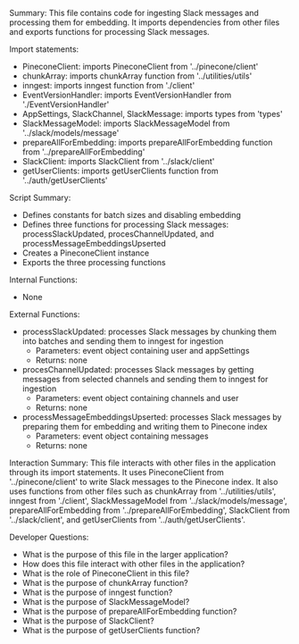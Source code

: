 Summary:
This file contains code for ingesting Slack messages and processing them for embedding. It imports dependencies from other files and exports functions for processing Slack messages.

Import statements:
- PineconeClient: imports PineconeClient from '../pinecone/client'
- chunkArray: imports chunkArray function from '../utilities/utils'
- inngest: imports inngest function from './client'
- EventVersionHandler: imports EventVersionHandler from './EventVersionHandler'
- AppSettings, SlackChannel, SlackMessage: imports types from 'types'
- SlackMessageModel: imports SlackMessageModel from '../slack/models/message'
- prepareAllForEmbedding: imports prepareAllForEmbedding function from '../prepareAllForEmbedding'
- SlackClient: imports SlackClient from '../slack/client'
- getUserClients: imports getUserClients function from '../auth/getUserClients'

Script Summary:
- Defines constants for batch sizes and disabling embedding
- Defines three functions for processing Slack messages: processSlackUpdated, procesChannelUpdated, and processMessageEmbeddingsUpserted
- Creates a PineconeClient instance
- Exports the three processing functions

Internal Functions:
- None

External Functions:
- processSlackUpdated: processes Slack messages by chunking them into batches and sending them to inngest for ingestion
  - Parameters: event object containing user and appSettings
  - Returns: none
- procesChannelUpdated: processes Slack messages by getting messages from selected channels and sending them to inngest for ingestion
  - Parameters: event object containing channels and user
  - Returns: none
- processMessageEmbeddingsUpserted: processes Slack messages by preparing them for embedding and writing them to Pinecone index
  - Parameters: event object containing messages
  - Returns: none

Interaction Summary:
This file interacts with other files in the application through its import statements. It uses PineconeClient from '../pinecone/client' to write Slack messages to the Pinecone index. It also uses functions from other files such as chunkArray from '../utilities/utils', inngest from './client', SlackMessageModel from '../slack/models/message', prepareAllForEmbedding from '../prepareAllForEmbedding', SlackClient from '../slack/client', and getUserClients from '../auth/getUserClients'.

Developer Questions:
- What is the purpose of this file in the larger application?
- How does this file interact with other files in the application?
- What is the role of PineconeClient in this file?
- What is the purpose of chunkArray function?
- What is the purpose of inngest function?
- What is the purpose of SlackMessageModel?
- What is the purpose of prepareAllForEmbedding function?
- What is the purpose of SlackClient?
- What is the purpose of getUserClients function?